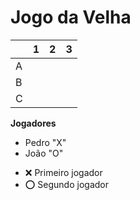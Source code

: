 # Jogo da Velha

|   | 1 | 2 | 3 |
|---|---|---|---|
| A |   |   |   |
| B |   |   |   |
| C |   |   |   |

**Jogadores**
+ Pedro "X"
+ João  "O"
- ❌ Primeiro jogador 
- ⭕ Segundo jogador